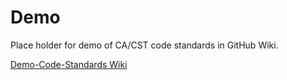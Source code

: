 Demo
====

Place holder for demo of CA/CST code standards in GitHub Wiki.

[Demo-Code-Standards Wiki](https://github.com/Johnny2136/Demo/wiki)


